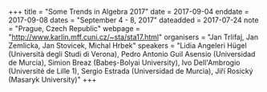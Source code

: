 +++
title = "Some Trends in Algebra 2017"
date = 2017-09-04
enddate = 2017-09-08
dates = "September 4 - 8, 2017"
dateadded = 2017-07-24
note = "Prague, Czech Republic"
webpage = "http://www.karlin.mff.cuni.cz/~sta/sta17.html"
organisers = "Jan Trlifaj, Jan Zemlicka, Jan Stovicek, Michal Hrbek"
speakers = "Lidia Angeleri Hügel (Università degli Studi di Verona), Pedro Antonio Guil Asensio (Universidad de Murcia), Simion Breaz (Babe&#537;-Bolyai University), Ivo Dell'Ambrogio (Université de Lille 1), Sergio Estrada (Universidad de Murcia), Ji&#345;í Rosický (Masaryk University)"
+++
